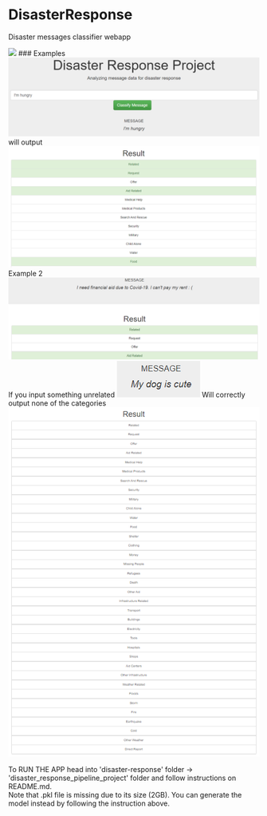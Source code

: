 # DisasterResponse
 Disaster messages classifier webapp  
 
<img src="https://github.com/leejaeka/DisasterResponse/disaster-response/disaster_response_pipeline_project/app/static/img/main.png">
### Examples
<img src="disaster-response/disaster_response_pipeline_project/app/static/img/ex1.png">
will output
<img src="disaster-response/disaster_response_pipeline_project/app/static/img/ex1b.png">
Example 2
<img src="disaster-response/disaster_response_pipeline_project/app/static/img/ex2.png">
If you input something unrelated
<img src="disaster-response/disaster_response_pipeline_project/app/static/img/Mydog.png">
Will correctly output none of the categories
<img src="disaster-response/disaster_response_pipeline_project/app/static/img/unrelated.png">

To RUN THE APP head into 'disaster-response' folder -> 'disaster_response_pipeline_project' folder and follow instructions on README.md. <br>
Note that .pkl file is missing due to its size (2GB). You can generate the model instead by following the instruction above.
